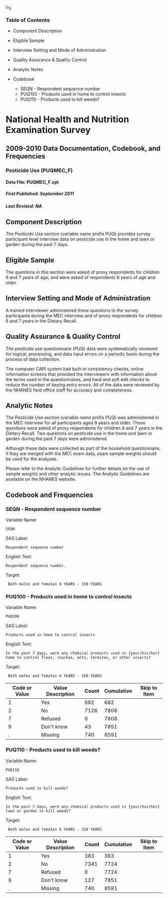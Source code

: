 ï»¿

### Table of Contents

  * Component Description
  * Eligible Sample
  * Interview Setting and Mode of Administration
  * Quality Assurance & Quality Control
  * Analytic Notes
  * Codebook

    * SEQN - Respondent sequence number
    * PUQ100 - Products used in home to control insects
    * PUQ110 - Products used to kill weeds?

# National Health and Nutrition Examination Survey

## 2009-2010 Data Documentation, Codebook, and Frequencies

### Pesticide Use (PUQMEC_F)

####  Data File: PUQMEC_F.xpt

#####  First Published: September 2011

#####  Last Revised: NA

## Component Description

The Pesticide Use section (variable name prefix PUQ) provides survey
participant level interview data on pesticide use in the home and lawn or
garden during the past 7 days.

## Eligible Sample

The questions in this section were asked of proxy respondents for children 6
and 7 years of age; and were asked of respondents 8 years of age and older.

## Interview Setting and Mode of Administration

A trained interviewer administered these questions to the survey participants
during the MEC interview and of proxy respondents for children 6 and 7 years
in the Dietary Recall.

## Quality Assurance & Quality Control

The pesticide use questionnaire (PUQ) data were systematically reviewed for
logical, processing, and data input errors on a periodic basis during the
process of data collection.

The computer CAPI system had built-in consistency checks, online information
screens that provided the interviewers with information about the terms used
in the questionnaires, and hard and soft edit checks to reduce the number of
keying entry errors. All of the data were reviewed by the NHANES field office
staff for accuracy and completeness.

## Analytic Notes

The Pesticide Use section (variable name prefix PUQ) was administered in the
MEC interview for all participants aged 8 years and older. These questions
were asked of proxy respondents for children 6 and 7 years in the Dietary
Recall. Two questions on pesticide use in the home and lawn or garden during
the past 7 days were administered.

Although these data were collected as part of the household questionnaire, if
they are merged with the MEC exam data, exam sample weights should be used for
the analyses.

Please refer to the Analytic Guidelines for further details on the use of
sample weights and other analytic issues. The Analytic Guidelines are
available on the NHANES website.

## Codebook and Frequencies

### SEQN - Respondent sequence number

Variable Name:

    SEQN
SAS Label:

    Respondent sequence number
English Text:

    Respondent sequence number.
Target:

     Both males and females 6 YEARS - 150 YEARS

### PUQ100 - Products used in home to control insects

Variable Name:

    PUQ100
SAS Label:

    Products used in home to control insects
English Text:

    In the past 7 days, were any chemical products used in {your/his/her} home to control fleas, roaches, ants, termites, or other insects?
Target:

     Both males and females 6 YEARS - 150 YEARS
Code or Value | Value Description | Count | Cumulative | Skip to Item  
---|---|---|---|---  
1 | Yes | 682 | 682 |   
2 | No | 7126 | 7808 |   
7 | Refused | 0 | 7808 |   
9 | Don't know | 43 | 7851 |   
. | Missing | 740 | 8591 |   
  
### PUQ110 - Products used to kill weeds?

Variable Name:

    PUQ110
SAS Label:

    Products used to kill weeds?
English Text:

    In the past 7 days, were any chemical products used in {your/his/her} lawn or garden to kill weeds?
Target:

     Both males and females 6 YEARS - 150 YEARS
Code or Value | Value Description | Count | Cumulative | Skip to Item  
---|---|---|---|---  
1 | Yes | 383 | 383 |   
2 | No | 7341 | 7724 |   
7 | Refused | 0 | 7724 |   
9 | Don't know | 127 | 7851 |   
. | Missing | 740 | 8591 | 


